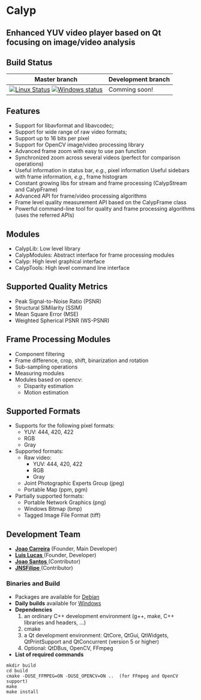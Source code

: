# Calyp
## Enhanced YUV video player based on Qt focusing on image/video analysis

## Build Status

Master branch | Development branch
------------ | -------------
[![Linux Status](https://travis-ci.org/pixlra/calyp.svg?branch=master)](https://travis-ci.org/pixlra/calyp.svg?branch=master) [![Windows status](https://ci.appveyor.com/api/projects/status/ea2ktvtg7uqwrika/branch/master?svg=true)](https://ci.appveyor.com/project/jfmcarreira/calyp/branch/master) | Comming soon!


## Features
- Support for libavformat and libavcodec;
- Support for wide range of raw video formats;
- Support up to 16 bits per pixel
- Support for OpenCV image/video processing library
- Advanced frame zoom with easy to use pan function
- Synchronized zoom across several videos (perfect for comparison operations)
- Useful information in status bar, *e.g.*, pixel information
    Useful sidebars with frame information, *e.g.*, frame histogram
- Constant growing libs for stream and frame processing (CalypStream and CalypFrame)
- Advanced API for frame/video processing algorithms
- Frame level quality measurement API based on the CalypFrame class
- Powerful command-line tool for quality and frame processing algorithms (uses the referred APIs)

## Modules
- CalypLib: Low level library
- CalypModules: Abstract interface for frame processing modules
- Calyp: High level graphical interface
- CalypTools: High level command line interface

##  Supported Quality Metrics
- Peak Signal-to-Noise Ratio (PSNR)
- Structural SIMilarity (SSIM)
- Mean Square Error (MSE)
- Weighted Spherical PSNR (WS-PSNR)

## Frame Processing Modules
- Component filtering
- Frame difference, crop, shift, binarization and rotation
- Sub-sampling operations
- Measuring modules
- Modules based on opencv:
    - Disparity estimation
    - Motion estimation

## Supported Formats
- Supports for the following pixel formats:
    * YUV: 444, 420, 422
    * RGB
    * Gray
- Supported formats:
    * Raw video:
        * YUV: 444, 420, 422
        * RGB
        * Gray
    * Joint Photographic Experts Group (jpeg)
    * Portable Map (ppm, pgm)
- Partially supported formats:
    * Portable Network Graphics (png)
    * Windows Bitmap (bmp)
    * Tagged Image File Format (tiff)

## Development Team
- [**Joao Carreira**](https://github.com/jfmcarreira) (Founder, Main Developer)
- [**Lui­s Lucas**   ](https://github.com/lfrlucas)    (Founder, Developer)
- [**Joao Santos**  ](https://github.com/jpataias)    (Contributor)
- [**JNSFilipe**    ](https://github.com/JNSFilipe)   (Contributor)


### Binaries and Build
* Packages are available for [Debian](https://launchpad.net/~pixlra/+archive/ubuntu/ppa)
* **Daily builds** available for [Windows](https://github.com/pixlra/calyp-releases/blob/master/installers/win/calyp-latest.exe)
* **Dependencies**
  1. an ordinary C++ development environment (g++, make, C++ libraries and headers, ...)
  2. cmake
  3. a Qt development environment: QtCore, QtGui, QtWidgets, QtPrintSupport and QtConcurrent (version 5 or higher)
  4. Optional: QtDBus, OpenCV, FFmpeg
* **List of required commands**
```
mkdir build
cd build
cmake -DUSE_FFMPEG=ON -DUSE_OPENCV=ON ..  (for FFmpeg and OpenCV support)
make
make install
```
